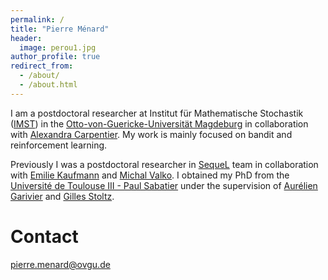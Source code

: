 ```yaml
---
permalink: /
title: "Pierre Ménard"
header:
  image: perou1.jpg
author_profile: true
redirect_from:
  - /about/
  - /about.html
---
```


I am a postdoctoral researcher at  Institut für Mathematische Stochastik ([IMST](https://www.math.ovgu.de/Institute/IMST.html)) in the [Otto-von-Guericke-Universität Magdeburg](https://www.ovgu.de) in collaboration with [Alexandra Carpentier](https://sites.google.com/site/alexandracarpentierresearch).
My work is mainly focused on bandit and reinforcement learning.



 Previously I was a postdoctoral researcher in [SequeL](https://team.inria.fr/sequel) team in collaboration with [Emilie Kaufmann](http://chercheurs.lille.inria.fr/ekaufman/) and [Michal Valko](http://researchers.lille.inria.fr/~valko/hp/). I obtained my PhD from the [Université de Toulouse III - Paul Sabatier](https://www.univ-tlse3.fr/) under the supervision of [Aurélien Garivier](https://perso.ens-lyon.fr/aurelien.garivier/www.math.univ-toulouse.fr/_agarivie/index.html) and [Gilles Stoltz](https://stoltz.perso.math.cnrs.fr/).






Contact
======

 pierre.menard@ovgu.de
